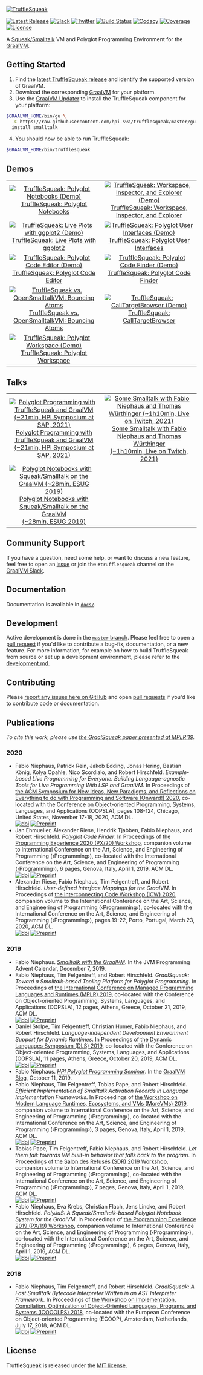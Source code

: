 [![TruffleSqueak][ts_logo]](#)

[![Latest Release][ts_latest_badge]][ts_latest] [![Slack][graalvm_slack_badge]][graalvm_slack] [![Twitter][ts_twitter_badge]][ts_twitter] [![Build Status][ts_gh_action_badge]][ts_gh_action] [![Codacy][codacy_grade]][codacy] [![Coverage][codacy_coverage]][codacy] [![License][ts_license_badge]][ts_license]

A [Squeak/Smalltalk][squeak] VM and Polyglot Programming Environment for the [GraalVM][graalvm].


## Getting Started

1. Find the [latest TruffleSqueak release][ts_latest] and identify the
   supported version of GraalVM.
2. Download the corresponding [GraalVM][graalvm_download] for your platform.
3. Use the [GraalVM Updater][graalvm_updater] to install the TruffleSqueak
   component for your platform:

```bash
$GRAALVM_HOME/bin/gu \
  -C https://raw.githubusercontent.com/hpi-swa/trufflesqueak/master/gu-catalog.properties \
  install smalltalk
```

4. You should now be able to run TruffleSqueak:

```bash
$GRAALVM_HOME/bin/trufflesqueak
```


## Demos

<table>
  <tr align="center">
    <td width="50%"><a href="https://www.youtube.com/watch?v=rZiH9ub1aT4" title="TruffleSqueak: Polyglot Notebooks (Demo)"><img src="https://user-images.githubusercontent.com/2368856/90332594-6c2ead00-dfbe-11ea-8e92-f3136ad6ca05.png" alt="TruffleSqueak: Polyglot Notebooks (Demo)" /><br>TruffleSqueak: Polyglot Notebooks</a></td>
    <td width="50%"><a href="https://www.youtube.com/watch?v=_rnOW3ZMYQ4" title="TruffleSqueak: Workspace, Inspector, and Explorer (Demo)"><img src="https://user-images.githubusercontent.com/2368856/90333124-4f48a880-dfc3-11ea-8962-edc866a8d21a.png" alt="TruffleSqueak: Workspace, Inspector, and Explorer (Demo)" /><br>TruffleSqueak: Workspace, Inspector, and Explorer</a></td>
  </tr>
  <tr align="center">
    <td width="50%"><a href="https://twitter.com/fniephaus/status/1264839969115340800" title="TruffleSqueak: Live Plots with ggplot2 (Demo)"><img src="https://user-images.githubusercontent.com/2368856/90331920-b319a400-dfb8-11ea-877d-e0505c8adf20.png" alt="TruffleSqueak: Live Plots with ggplot2 (Demo)" /><br>TruffleSqueak: Live Plots with ggplot2</a></td>
    <td width="50%"><a href="https://www.youtube.com/watch?v=If7xNBYA0Bk" title="TruffleSqueak: Polyglot User Interfaces (Demo)"><img src="https://user-images.githubusercontent.com/2368856/90332427-0d1c6880-dfbd-11ea-9bfc-bc9927784437.png" alt="TruffleSqueak: Polyglot User Interfaces (Demo)" /><br>TruffleSqueak: Polyglot User Interfaces</a></td>
  </tr>
  <tr align="center">
    <td width="50%"><a href="https://www.youtube.com/watch?v=MxYoc6chBlg" title="TruffleSqueak: Polyglot Code Editor (Demo)"><img src="https://user-images.githubusercontent.com/2368856/90332428-10175900-dfbd-11ea-85b0-1b04d735827a.png" alt="TruffleSqueak: Polyglot Code Editor (Demo)" /><br>TruffleSqueak: Polyglot Code Editor</a></td>
    <td width="50%"><a href="https://www.youtube.com/watch?v=W7p-W9VAbQU" title="TruffleSqueak: Polyglot Code Finder (Demo)"><img src="https://user-images.githubusercontent.com/2368856/90332430-10afef80-dfbd-11ea-8448-b04e7a222f78.png" alt="TruffleSqueak: Polyglot Code Finder (Demo)" /><br>TruffleSqueak: Polyglot Code Finder</a></td>
  </tr>
  <tr align="center">
    <td width="50%"><a href="https://www.youtube.com/watch?v=wuGVyzUsEqE" title="TruffleSqueak vs. OpenSmalltalkVM: Bouncing Atoms"><img src="https://user-images.githubusercontent.com/2368856/90332179-350acc80-dfbb-11ea-803b-bdeb28577ef9.png" alt="TruffleSqueak vs. OpenSmalltalkVM: Bouncing Atoms" /><br>TruffleSqueak vs. OpenSmalltalkVM: Bouncing Atoms</a></td>
    <td width="50%"><a href="https://twitter.com/fniephaus/status/1363499071575642112" title="TruffleSqueak: CallTargetBrowser (Demo)"><img src="https://user-images.githubusercontent.com/2368856/108628591-24e91380-745c-11eb-9ff5-030a2b10dc35.png" alt="TruffleSqueak: CallTargetBrowser (Demo)" /><br>TruffleSqueak: CallTargetBrowser</a></td>
  </tr>
  <tr align="center">
    <td width="50%"><a href="https://twitter.com/fniephaus/status/1075807587491291137" title="TruffleSqueak: Polyglot Workspace (Demo)"><img src="https://user-images.githubusercontent.com/2368856/90332290-e4e03a00-dfbb-11ea-92e5-55bded783c8e.png" alt="TruffleSqueak: Polyglot Workspace (Demo)" /><br>TruffleSqueak: Polyglot Workspace</a></td>
    <td width="50%"></td>
  </tr>
</table>


## Talks

<table>
  <tr align="center">
    <td width="50%"><a href="https://www.youtube.com/watch?v=9SyOVmAqqLg" title="Polyglot Programming with TruffleSqueak and GraalVM (~21min, HPI Symposium at SAP, 2021)"><img src="https://user-images.githubusercontent.com/2368856/111785173-8d40de80-88bc-11eb-82e8-bff9008638ad.png" alt="Polyglot Programming with TruffleSqueak and GraalVM (~21min, HPI Symposium at SAP, 2021)" /><br>Polyglot Programming with TruffleSqueak and GraalVM<br>(~21min, HPI Symposium at SAP, 2021)</a></td>
    <td width="50%"><a href="https://www.youtube.com/watch?v=9SyOVmAqqLg" title="Some Smalltalk with Fabio Niephaus and Thomas Würthinger (~1h10min, Live on Twitch, 2021)"><img src="https://user-images.githubusercontent.com/2368856/111808110-f849df80-88d3-11eb-8c86-3d07cceae296.png" alt="Some Smalltalk with Fabio Niephaus and Thomas Würthinger (~1h10min, Live on Twitch, 2021)" /><br>Some Smalltalk with Fabio Niephaus and Thomas Würthinger<br>(~1h10min, Live on Twitch, 2021)</a></td>
  </tr>
  <tr align="center">
    <td width="50%"><a href="https://www.youtube.com/watch?v=FAk3Ec8hmzk" title="Polyglot Notebooks with Squeak/Smalltalk on the GraalVM (~28min, ESUG 2019)"><img src="https://user-images.githubusercontent.com/2368856/111785181-903bcf00-88bc-11eb-8722-7ca7d0558a22.png" alt="Polyglot Notebooks with Squeak/Smalltalk on the GraalVM (~28min, ESUG 2019)" /><br>Polyglot Notebooks with Squeak/Smalltalk on the GraalVM<br>(~28min, ESUG 2019)</a></td>
  </tr>
</table>


## Community Support

If you have a question, need some help, or want to discuss a new feature, feel
free to open an [issue][ts_issues] or join the `#trufflesqueak` channel on the
[GraalVM Slack][graalvm_slack].


## Documentation

Documentation is available in [`docs/`][ts_docs].


## Development

Active development is done in the [`master` branch][ts_master].
Please feel free to open a [pull request][pull_request] if you'd like to
contribute a bug-fix, documentation, or a new feature.
For more information, for example on how to build TruffleSqueak from source or
set up a development environment, please refer to the
[development.md][ts_dev_docs].


## Contributing

Please [report any issues here on GitHub][ts_issues] and open
[pull requests][pull_request] if you'd like to contribute code or documentation.


## Publications

*To cite this work, please use [the GraalSqueak paper presented at MPLR'19][mplr19_paper].*

### 2020
- Fabio Niephaus, Patrick Rein, Jakob Edding, Jonas Hering, Bastian König, Kolya
Opahle, Nico Scordialo, and Robert Hirschfeld. *Example-based Live Programming
for Everyone: Building Language-agnostic Tools for Live Programming With LSP and
GraalVM*. In Proceedings of [the ACM Symposium for New Ideas, New Paradigms, and
Reflections on Everything to do with Programming and Software (Onward!)
2020][onward20], co-located with the Conference on Object-oriented Programming,
Systems, Languages, and Applications (OOPSLA), pages 108-124, Chicago, United
States, November 17-18, 2020, ACM DL.  
[![doi][onward20_doi]][onward20_paper] [![Preprint][preprint]][onward20_pdf]
- Jan Ehmueller, Alexander Riese, Hendrik Tjabben, Fabio Niephaus, and Robert
Hirschfeld. *Polyglot Code Finder*. In Proceedings of [the Programming
Experience 2020 (PX/20) Workshop][px20], companion volume to International
Conference on the Art, Science, and Engineering of Programming (‹Programming›),
co-located with the International Conference on the Art, Science, and Engineering
of Programming (‹Programming›), 6 pages, Genova, Italy, April 1, 2019, ACM DL.  
[![doi][px20_doi]][px20_paper] [![Preprint][preprint]][px20_pdf]
- Alexander Riese, Fabio Niephaus, Tim Felgentreff, and Robert Hirschfeld.
*User-defined Interface Mappings for the GraalVM*. In Proceedings of [the
Interconnecting Code Workshop (ICW) 2020][icw20], companion volume to the
International Conference on the Art, Science, and Engineering of Programming
(‹Programming›), co-located with the International Conference on the Art,
Science, and Engineering of Programming (‹Programming›), pages 19-22, Porto,
Portugal, March 23, 2020, ACM DL.  
[![doi][icw20_doi]][icw20_paper] [![Preprint][preprint]][icw20_pdf]

### 2019
- Fabio Niephaus. [*Smalltalk with the GraalVM*][javaadvent19]. In the
  JVM Programming Advent Calendar, December 7, 2019.
- Fabio Niephaus, Tim Felgentreff, and Robert Hirschfeld. *GraalSqueak: Toward a
Smalltalk-based Tooling Platform for Polyglot Programming*. In Proceedings of
[the International Conference on Managed Programming Languages and Runtimes
(MPLR) 2019][mplr19], co-located with the Conference on Object-oriented
Programming, Systems, Languages, and Applications (OOPSLA), 12 pages, Athens,
Greece, October 21, 2019, ACM DL.  
[![doi][mplr19_doi]][mplr19_paper] [![Preprint][preprint]][mplr19_pdf]
- Daniel Stolpe, Tim Felgentreff, Christian Humer, Fabio Niephaus, and Robert
Hirschfeld. *Language-independent Development Environment Support for Dynamic
Runtimes*. In Proceedings of [the Dynamic Languages Symposium (DLS)
2019][dls19], co-located with the Conference on Object-oriented Programming,
Systems, Languages, and Applications (OOPSLA), 11 pages, Athens, Greece,
October 20, 2019, ACM DL.  
[![doi][dls19_doi]][dls19_paper] [![Preprint][preprint]][dls19_pdf]
- Fabio Niephaus. [*HPI Polyglot Programming Seminar*][pp19_post]. In the
[GraalVM Blog][graalvm_blog], October 11, 2019.
- Fabio Niephaus, Tim Felgentreff, Tobias Pape, and Robert Hirschfeld.
*Efficient Implementation of Smalltalk Activation Records in Language
Implementation Frameworks*. In Proceedings of [the Workshop on Modern Language
Runtimes, Ecosystems, and VMs (MoreVMs) 2019][morevms19], companion volume to
International Conference on the Art, Science, and Engineering of Programming
(‹Programming›), co-located with the International Conference on the Art,
Science, and Engineering of Programming (‹Programming›), 3 pages, Genova, Italy,
April 1, 2019, ACM DL.  
[![doi][morevms19_doi]][morevms19_paper] [![Preprint][preprint]][morevms19_pdf]
- Tobias Pape, Tim Felgentreff, Fabio Niephaus, and Robert Hirschfeld. *Let them
fail: towards VM built-in behavior that falls back to the program*. In
Proceedings of [the Salon des Refusés (SDR) 2019 Workshop][sdr19], companion
volume to International Conference on the Art, Science, and Engineering of
Programming (‹Programming›), co-located with the International Conference on the
Art, Science, and Engineering of Programming (‹Programming›), 7 pages, Genova,
Italy, April 1, 2019, ACM DL.  
[![doi][sdr19_doi]][sdr19_paper] [![Preprint][preprint]][sdr19_pdf]
- Fabio Niephaus, Eva Krebs, Christian Flach, Jens Lincke, and Robert Hirschfeld.
*PolyJuS: A Squeak/Smalltalk-based Polyglot Notebook System for the GraalVM*. In
Proceedings of [the Programming Experience 2019 (PX/19) Workshop][px19],
companion volume to International Conference on the Art, Science, and
Engineering of Programming (‹Programming›), co-located with the International
Conference on the Art, Science, and Engineering of Programming (‹Programming›),
6 pages, Genova, Italy, April 1, 2019, ACM DL.  
[![doi][px19_doi]][px19_paper] [![Preprint][preprint]][px19_pdf]

### 2018
- Fabio Niephaus, Tim Felgentreff, and Robert Hirschfeld. *GraalSqueak: A Fast
Smalltalk Bytecode Interpreter Written in an AST Interpreter Framework.* In
Proceedings of [the Workshop on Implementation, Compilation, Optimization of
Object-Oriented Languages, Programs, and Systems (ICOOOLPS) 2018][icooolps18],
co-located with the European Conference on Object-oriented Programming (ECOOP),
Amsterdam, Netherlands, July 17, 2018, ACM DL.  
[![doi][icooolps18_doi]][icooolps18_paper] [![Preprint][preprint]][icooolps18_pdf]


## License

TruffleSqueak is released under the [MIT license][ts_license].


[codacy]: https://app.codacy.com/gh/hpi-swa/trufflesqueak/dashboard
[codacy_coverage]: https://img.shields.io/codacy/coverage/104b3300600346789d604fd269219efe.svg
[codacy_grade]: https://img.shields.io/codacy/grade/104b3300600346789d604fd269219efe.svg
[dls19]: https://conf.researchr.org/home/dls-2019
[dls19_doi]: https://img.shields.io/badge/doi-10.1145/3359619.3359746-blue.svg
[dls19_paper]: https://doi.org/10.1145/3359619.3359746
[dls19_pdf]: https://www.hpi.uni-potsdam.de/hirschfeld/publications/media/StolpeFelgentreffHumerNiephausHirschfeld_2019_LanguageIndependentDevelopmentEnvironmentSupportForDynamicRuntimes_AcmDL.pdf
[eclipse_cs]: https://checkstyle.org/eclipse-cs/
[eclipse_downloads]: https://www.eclipse.org/downloads/
[github_releases]: https://help.github.com/en/github/administering-a-repository/about-releases
[graal]: https://github.com/oracle/graal
[graalvm]: https://www.graalvm.org/
[graalvm_blog]: https://medium.com/graalvm
[graalvm_download]: https://www.graalvm.org/downloads/
[graalvm_updater]: https://www.graalvm.org/docs/reference-manual/install-components/
[graalvm_slack]: https://www.graalvm.org/slack-invitation/
[graalvm_slack_badge]: https://img.shields.io/badge/slack-%23trufflesqueak-active
[icooolps18]: https://2018.ecoop.org/event/icooolps-2018-papers-graalsqueak-a-fast-smalltalk-bytecode-interpreter-written-in-an-ast-interpreter-framework
[icooolps18_doi]: https://img.shields.io/badge/doi-10.1145/3242947.3242948-blue.svg
[icooolps18_paper]: https://doi.org/10.1145/3242947.3242948
[icooolps18_pdf]: https://fniephaus.com/2018/icooolps18-graalsqueak.pdf
[icw20]: https://2020.programming-conference.org/home/icw-2020
[icw20_doi]: https://img.shields.io/badge/doi-10.1145/3397537.3399577-blue.svg
[icw20_paper]: https://dl.acm.org/doi/10.1145/3397537.3399577
[icw20_pdf]: https://www.hpi.uni-potsdam.de/hirschfeld/publications/media/RieseNiephausFelgentreffHirschfeld_2020_UserDefinedInterfaceMappingsForTheGraalVM_AcmDL.pdf
[javaadvent19]: https://www.javaadvent.com/2019/12/smalltalk-with-the-graalvm.html
[morevms19]: https://2019.programming-conference.org/track/MoreVMs-2019
[morevms19_doi]: https://img.shields.io/badge/doi-10.1145/3328433.3328440-blue.svg
[morevms19_paper]: https://doi.org/10.1145/3328433.3328440
[morevms19_pdf]: https://fniephaus.com/2019/morevms19-efficient-activation-records.pdf
[mplr19]: https://conf.researchr.org/home/mplr-2019
[mplr19_doi]: https://img.shields.io/badge/doi-10.1145/3357390.3361024-blue.svg
[mplr19_paper]: https://doi.org/10.1145/3357390.3361024
[mplr19_pdf]: https://fniephaus.com/2019/mplr19-graalsqueak.pdf
[mx]: https://github.com/graalvm/mx
[onward20]: https://2020.splashcon.org/track/splash-2020-Onward-papers
[onward20_doi]: https://img.shields.io/badge/doi-10.1145/3426428.3426919-blue.svg
[onward20_paper]: https://doi.org/10.1145/3426428.3426919
[onward20_pdf]: https://fniephaus.com/2020/onward20-live-programming.pdf
[pp19_post]: https://medium.com/p/3fd06ffa59d2/
[preprint]: https://img.shields.io/badge/preprint-download-blue.svg
[pull_request]: https://help.github.com/en/github/collaborating-with-issues-and-pull-requests/creating-a-pull-request
[px19]: https://2019.programming-conference.org/track/px-2019-papers
[px19_doi]: https://img.shields.io/badge/doi-10.1145/3328433.3328434-blue.svg
[px19_paper]: https://doi.org/10.1145/3328433.3328434
[px19_pdf]: https://fniephaus.com/2019/px19-polyglot-notebooks.pdf
[px20]: https://2020.programming-conference.org/track/px-2020-papers
[px20_doi]: https://img.shields.io/badge/doi-10.1145/3397537.3397559-blue.svg
[px20_paper]: https://doi.org/10.1145/3397537.3397559
[px20_pdf]: https://www.hpi.uni-potsdam.de/hirschfeld/publications/media/EhmuellerRieseTjabbenNiephausHirschfeld_2020_PolyglotCodeFinder_AcmDL.pdf
[sdr19]: https://2019.programming-conference.org/track/sdr-2019-papers
[sdr19_doi]: https://img.shields.io/badge/doi-10.1145/3328433.3338056-blue.svg
[sdr19_paper]: https://doi.org/10.1145/3328433.3338056
[sdr19_pdf]: https://www.hpi.uni-potsdam.de/hirschfeld/publications/media/PapeFelgentreffNiephausHirschfeld_2019_LetThemFailTowardsVmBuiltInBehaviorThatFallsBackToTheProgram_AcmDL.pdf
[squeak]: https://squeak.org
[squeak_downloads]: https://squeak.org/downloads/
[ts_docs]: https://github.com/hpi-swa/trufflesqueak/tree/master/docs
[ts_dev_docs]: https://github.com/hpi-swa/trufflesqueak/blob/master/docs/development.md
[ts_gh_action]: https://github.com/hpi-swa/trufflesqueak/actions
[ts_gh_action_badge]: https://img.shields.io/github/workflow/status/hpi-swa/trufflesqueak/CI
[ts_issues]: https://github.com/hpi-swa/trufflesqueak/issues/new
[ts_latest]: https://github.com/hpi-swa/trufflesqueak/releases/latest
[ts_latest_badge]: https://img.shields.io/github/v/release/hpi-swa/trufflesqueak
[ts_launcher]: https://github.com/hpi-swa/trufflesqueak/blob/master/src/de.hpi.swa.trufflesqueak.launcher/src/de/hpi/swa/trufflesqueak/launcher/TruffleSqueakLauncher.java
[ts_license]: https://github.com/hpi-swa/trufflesqueak/blob/master/LICENSE
[ts_license_badge]: https://img.shields.io/github/license/hpi-swa/trufflesqueak
[ts_logo]: https://user-images.githubusercontent.com/2368856/83736775-67f72280-a652-11ea-9785-35c2a688c0fc.png
[ts_master]: https://github.com/hpi-swa/trufflesqueak/tree/master
[ts_twitter]: https://twitter.com/TruffleSqueak
[ts_twitter_badge]: https://img.shields.io/badge/twitter-%40TruffleSqueak-active
